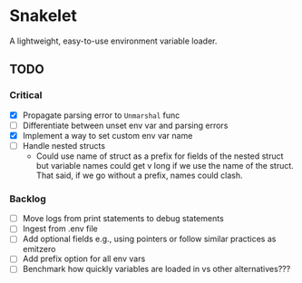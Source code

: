 # Snakelet

A lightweight, easy-to-use environment variable loader.

## TODO

### Critical

- [x] Propagate parsing error to `Unmarshal` func
- [ ] Differentiate between unset env var and parsing errors
- [x] Implement a way to set custom env var name
- [ ] Handle nested structs
  - Could use name of struct as a prefix for fields of the nested struct but variable names could get v long if we use the name of the struct. That said, if we go without a prefix, names could clash.

### Backlog

- [ ] Move logs from print statements to debug statements
- [ ] Ingest from .env file
- [ ] Add optional fields e.g., using pointers or follow similar practices as emitzero
- [ ] Add prefix option for all env vars
- [ ] Benchmark how quickly variables are loaded in vs other alternatives???
